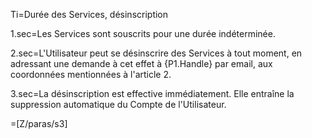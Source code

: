 Ti=Durée des Services, désinscription

1.sec=Les Services sont souscrits pour une durée indéterminée.

2.sec=L'Utilisateur peut se désinscrire des Services à tout moment, en adressant une demande à cet effet à {P1.Handle} par email, aux coordonnées mentionnées à l'article 2.

3.sec=La désinscription est effective immédiatement. Elle entraîne la suppression automatique du Compte de l'Utilisateur.

=[Z/paras/s3]
